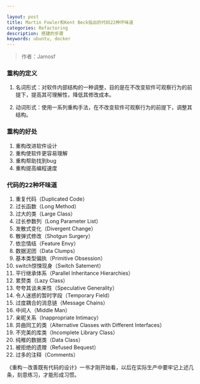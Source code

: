 ```yaml
---

layout: post
title: Martin Fowler和Kent Beck指出的代码22种坏味道
categories: Refactoring
description: 搭建的步骤
keywords: ubuntu, docker
---
```

> 作者：Jamosf

### 重构的定义
1. 名词形式：对软件内部结构的一种调整，目的是在不改变软件可观察行为的前提下，提高其可理解性，降低其修改成本。

2. 动词形式：使用一系列重构手法，在不改变软件可观察行为的前提下，调整其结构。

###	重构的好处
1. 重构改进软件设计
2. 重构使软件更容易理解
3. 重构帮助找到bug
4. 重构提高编程速度

###	代码的22种坏味道
1. 重复代码（Duplicated Code）
2. 过长函数（Long Method）
3. 过大的类（Large Class）
4. 过长参数列（Long Parameter List）
5. 发散式变化（Divergent Change）
6. 散弹式修改（Shotgun Surgery）
7. 依恋情结（Feature Envy）
8. 数据泥团（Data Clumps）
9. 基本类型偏执（Primitive Obsession）
10. switch惊悚现身（Switch Satement）
11. 平行继承体系（Parallel Inheritance Hierarchies）
12. 累赘类（Lazy Class）
13. 夸夸其谈未来性（Speculative Generality）
14. 令人迷惑的暂时字段（Temporary Field）
15. 过度耦合的消息链（Message Chains）
16. 中间人（Middle Man）
17. 亲昵关系（Inappropriate Intimacy）
18. 异曲同工的类（Alternative Classes with Different Interfaces）
19. 不完美的库类（Incomplete Library Class）
20. 纯稚的数据类（Data Class）
21. 被拒绝的遗赠（Refused Bequest）
22. 过多的注释（Comments）

《重构－改善既有代码的设计》一书才刚开始看，以后在实际生产中要牢记上述几条，刻意练习，才能形成习惯。